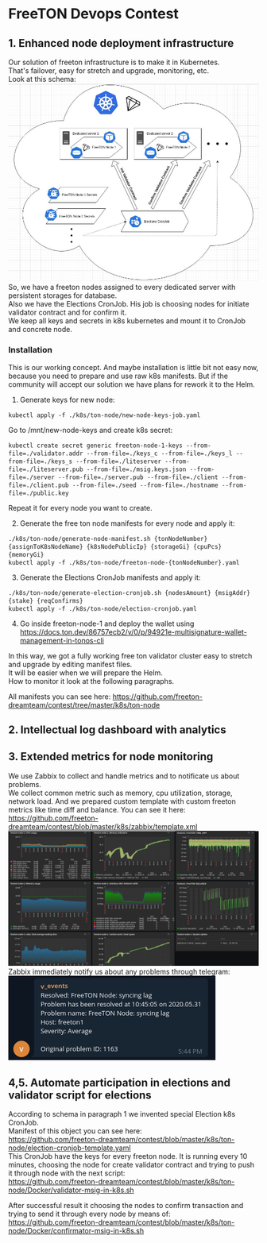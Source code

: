 # FreeTON Devops Contest
## 1. Enhanced node deployment infrastructure
Our solution of freeton infrastructure is to make it in Kubernetes.  
That's failover, easy for stretch and upgrade, monitoring, etc.  
Look at this schema:
![schema](https://github.com/freeton-dreamteam/contest/blob/master/gallery/k8s-schema.jpg?raw=true)
So, we have a freeton nodes assigned to every dedicated server with persistent storages for database.  
Also we have the Elections CronJob. His job is choosing nodes for initiate validator contract and for confirm it.  
We keep all keys and secrets in k8s kubernetes and mount it to CronJob and concrete node.  
### Installation
This is our working concept. And maybe installation is little bit not easy now, because you need to prepare and use raw k8s
manifests. But if the community will accept our solution we have plans for rework it to the Helm.  

1. Generate keys for new node:
```
kubectl apply -f ./k8s/ton-node/new-node-keys-job.yaml
```
Go to /mnt/new-node-keys and create k8s secret:
```
kubectl create secret generic freeton-node-1-keys --from-file=./validator.addr --from-file=./keys_c --from-file=./keys_l --from-file=./keys_s --from-file=./liteserver --from-file=./liteserver.pub --from-file=./msig.keys.json --from-file=./server --from-file=./server.pub --from-file=./client --from-file=./client.pub --from-file=./seed --from-file=./hostname --from-file=./public.key
```
Repeat it for every node you want to create.  

2. Generate the free ton node manifests for every node and apply it:
```
./k8s/ton-node/generate-node-manifest.sh {tonNodeNumber} {assignToK8sNodeName} {k8sNodePublicIp} {storageGi} {cpuPcs} {memoryGi}
kubectl apply -f ./k8s/ton-node/freeton-node-{tonNodeNumber}.yaml
```
3. Generate the Elections CronJob manifests and apply it:
```
./k8s/ton-node/generate-election-cronjob.sh {nodesAmount} {msigAddr} {stake} {reqConfirms}
kubectl apply -f ./k8s/ton-node/election-cronjob.yaml
```
4. Go inside freeton-node-1 and deploy the wallet using 
https://docs.ton.dev/86757ecb2/v/0/p/94921e-multisignature-wallet-management-in-tonos-cli


In this way, we got a fully working free ton validator cluster easy to stretch and upgrade by editing manifest files.  
It will be easier when we will prepare the Helm.  
How to monitor it look at the following paragraphs.
  
All manifests you can see here: https://github.com/freeton-dreamteam/contest/tree/master/k8s/ton-node
## 2. Intellectual log dashboard with analytics

## 3. Extended metrics for node monitoring
We use Zabbix to collect and handle metrics and to notificate us about problems.  
We collect common metric such as memory, cpu utilization, storage, network load. And we prepared custom template with custom freeton metrics like time diff and balance. You can see it here: https://github.com/freeton-dreamteam/contest/blob/master/k8s/zabbix/template.xml
![zabbix](https://github.com/freeton-dreamteam/contest/blob/master/gallery/zabbix.png?raw=true)
Zabbix immediately notify us about any problems through telegram:  
![zabbix-notification](https://github.com/freeton-dreamteam/contest/blob/master/gallery/zabbix-notification.png?raw=true)

## 4,5. Automate participation in elections and validator script for elections
According to schema in paragraph 1 we invented special Election k8s CronJob.  
Manifest of this object you can see here:   
https://github.com/freeton-dreamteam/contest/blob/master/k8s/ton-node/election-cronjob-template.yaml  
This CronJob have the keys for every freeton node. It is running every 10 minutes, choosing the node for create validator contract and trying to push it through node with the next script:  
https://github.com/freeton-dreamteam/contest/blob/master/k8s/ton-node/Docker/validator-msig-in-k8s.sh  
  
After successful result it choosing the nodes to confirm transaction and trying to send it through every node by means of:  
https://github.com/freeton-dreamteam/contest/blob/master/k8s/ton-node/Docker/confirmator-msig-in-k8s.sh
